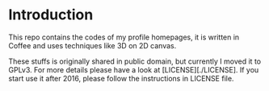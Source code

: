 # Introduction

This repo contains the codes of my profile homepages, it is written in Coffee and
uses techniques like 3D on 2D canvas. 

These stuffs is originally shared in public domain, but currently I moved it to
GPLv3. For more details please have a look at [LICENSE][./LICENSE]. 
If you start use it after 2016, please follow the instructions in LICENSE file.
